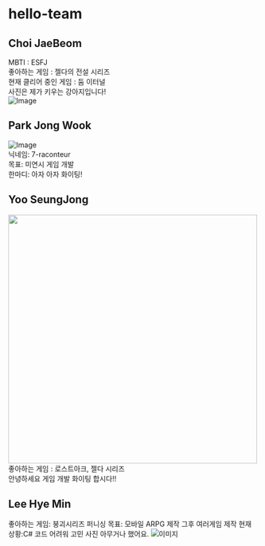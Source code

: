# hello-team


## Choi JaeBeom
MBTI : ESFJ<br/>
좋아하는 게임 : 젤다의 전설 시리즈<br/>
현재 클리어 중인 게임 : 둠 이터널<br/>
사진은 제가 키우는 강아지입니다!<br/>
![Image](https://github.com/user-attachments/assets/f8d0e7ec-eef3-4a16-813a-2158f3d71a53)



## Park Jong Wook
![Image](https://github.com/user-attachments/assets/44a01b24-aa6a-440f-ab1d-b1b2fec01828)<br/>
닉네임: 7-raconteur<br/>
목표: 미연시 게임 개발<br/>
한마디: 아자 아자 화이팅!<br/>


## Yoo SeungJong
<img src=https://github.com/user-attachments/assets/c16ef929-bd89-4ded-94f4-8f338f6b8e2f width="500"><br/>
좋아하는 게임 : 로스트아크, 젤다 시리즈<br/>
안녕하세요 게임 개발 화이팅 합시다!!<br/>

## Lee Hye Min
좋아하는 게임: 붕괴시리즈 퍼니싱
목표: 모바일 ARPG 제작 그후 여러게임 제작
현재 상황:C# 코드 어려워 고민
사진 아무거나 했어요.
![이미지](https://github.com/user-attachments/assets/99a63c23-974e-4a08-a3ab-785b84e91909)



